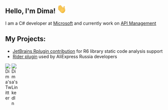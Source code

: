 ## Hello, I'm Dima! <img src="https://github.com/DeagleGross/DeagleGross/blob/main/resources/wave.gif?raw=true" width="30px"> 

I am a C# developer at [Microsoft](https://github.com/microsoft) and currently work on [API Management](https://azure.microsoft.com/en-us/products/api-management)

## My Projects:
- [JetBrains Rplugin contribution](https://github.com/JetBrains/Rplugin/pull/3) for R6 library static code analysis support
- [Rider plugin](https://github.com/DeagleGross/SharpCoachPlugin) used by AliExpress Russia developers

<a href="https://twitter.com/deaglegross">
  <img align="left" alt="Dima's Twitter" width="20px" src="https://simpleicons.now.sh/twitter/495f7e" />
</a>
<a href="https://www.linkedin.com/in/dmitriy-korolev/">
  <img align="left" alt="Dima's LinkedIn" width="20px" src="https://simpleicons.now.sh/linkedin/495f7e" />
</a>
